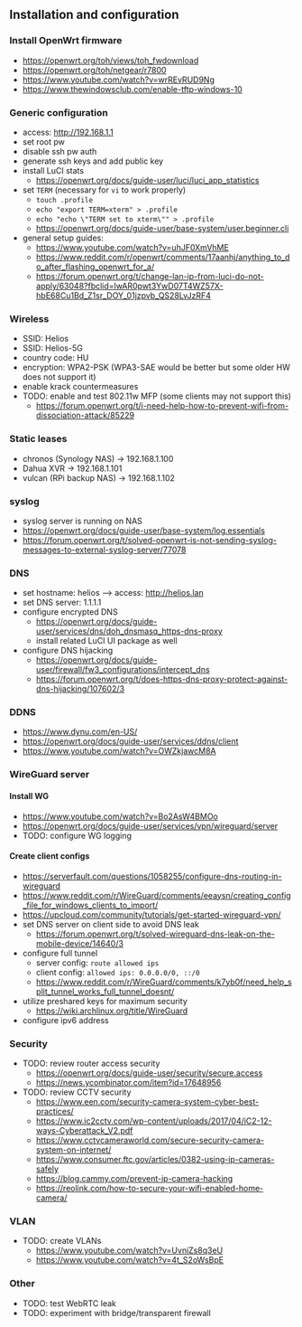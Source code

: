 ## Installation and configuration

### Install OpenWrt firmware

  - https://openwrt.org/toh/views/toh_fwdownload
  - https://openwrt.org/toh/netgear/r7800
  - https://www.youtube.com/watch?v=wrREvRUD9Ng
  - https://www.thewindowsclub.com/enable-tftp-windows-10

### Generic configuration

- access: http://192.168.1.1
- set root pw
- disable ssh pw auth
- generate ssh keys and add public key
- install LuCI stats
  - https://openwrt.org/docs/guide-user/luci/luci_app_statistics
- set `TERM` (necessary for `vi` to work properly)
  - `touch .profile`
  - `echo "export TERM=xterm" > .profile`
  - `echo "echo \"TERM set to xterm\"" > .profile`
  - https://openwrt.org/docs/guide-user/base-system/user.beginner.cli
- general setup guides:
  - https://www.youtube.com/watch?v=uhJF0XmVhME
  - https://www.reddit.com/r/openwrt/comments/17aanhj/anything_to_do_after_flashing_openwrt_for_a/
  - https://forum.openwrt.org/t/change-lan-ip-from-luci-do-not-apply/63048?fbclid=IwAR0pwt3YwD07T4WZ57X-hbE68Cu1Bd_Z1sr_DOY_01jzpvb_QS28LvJzRF4

### Wireless

- SSID: Helios
- SSID: Helios-5G
- country code: HU
- encryption: WPA2-PSK (WPA3-SAE would be better but some older HW does not support it)
- enable krack countermeasures
- TODO: enable and test 802.11w MFP (some clients may not support this)
    - https://forum.openwrt.org/t/i-need-help-how-to-prevent-wifi-from-dissociation-attack/85229

### Static leases

- chronos (Synology NAS) -> 192.168.1.100
- Dahua XVR -> 192.168.1.101
- vulcan (RPi backup NAS) -> 192.168.1.102

### syslog

- syslog server is running on NAS
- https://openwrt.org/docs/guide-user/base-system/log.essentials
- https://forum.openwrt.org/t/solved-openwrt-is-not-sending-syslog-messages-to-external-syslog-server/77078

### DNS

- set hostname: helios --> access: http://helios.lan
- set DNS server: 1.1.1.1
- configure encrypted DNS
  - https://openwrt.org/docs/guide-user/services/dns/doh_dnsmasq_https-dns-proxy
  - install related LuCI UI package as well
- configure DNS hijacking
  - https://openwrt.org/docs/guide-user/firewall/fw3_configurations/intercept_dns
  - https://forum.openwrt.org/t/does-https-dns-proxy-protect-against-dns-hijacking/107602/3

### DDNS

- https://www.dynu.com/en-US/
- https://openwrt.org/docs/guide-user/services/ddns/client
- https://www.youtube.com/watch?v=OWZkjawcM8A

### WireGuard server

#### Install WG

- https://www.youtube.com/watch?v=Bo2AsW4BMOo
- https://openwrt.org/docs/guide-user/services/vpn/wireguard/server
- TODO: configure WG logging

#### Create client configs

- https://serverfault.com/questions/1058255/configure-dns-routing-in-wireguard
- https://www.reddit.com/r/WireGuard/comments/eeaysn/creating_config_file_for_windows_clients_to_import/
- https://upcloud.com/community/tutorials/get-started-wireguard-vpn/
- set DNS server on client side to avoid DNS leak
  - https://forum.openwrt.org/t/solved-wireguard-dns-leak-on-the-mobile-device/14640/3
- configure full tunnel
  - server config: `route allowed ips`
  - client config: `allowed ips: 0.0.0.0/0, ::/0`
  - https://www.reddit.com/r/WireGuard/comments/k7yb0f/need_help_split_tunnel_works_full_tunnel_doesnt/
- utilize preshared keys for maximum security
  - https://wiki.archlinux.org/title/WireGuard
- configure ipv6 address

### Security

- TODO: review router access security
  - https://openwrt.org/docs/guide-user/security/secure.access
  - https://news.ycombinator.com/item?id=17648956
- TODO: review CCTV security
  - https://www.een.com/security-camera-system-cyber-best-practices/
  - https://www.ic2cctv.com/wp-content/uploads/2017/04/iC2-12-ways-Cyberattack_V2.pdf
  - https://www.cctvcameraworld.com/secure-security-camera-system-on-internet/
  - https://www.consumer.ftc.gov/articles/0382-using-ip-cameras-safely
  - https://blog.cammy.com/prevent-ip-camera-hacking
  - https://reolink.com/how-to-secure-your-wifi-enabled-home-camera/

### VLAN

- TODO: create VLANs
  - https://www.youtube.com/watch?v=UvniZs8q3eU
  - https://www.youtube.com/watch?v=4t_S2oWsBpE

### Other

- TODO: test WebRTC leak
- TODO: experiment with bridge/transparent firewall
